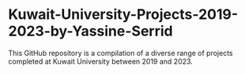 # Kuwait-University-Projects-2019-2023-by-Yassine-Serrid
 This GitHub repository is a compilation of a diverse range of projects completed at Kuwait University between 2019 and 2023. 
